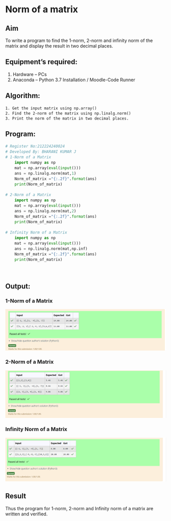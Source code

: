 # Norm of a matrix
## Aim
To write a program to find the 1-norm, 2-norm and infinity norm of the matrix and display the result in two decimal places.
## Equipment’s required:
1.	Hardware – PCs
2.	Anaconda – Python 3.7 Installation / Moodle-Code Runner
## Algorithm:
	1. Get the input matrix using np.array()   
    2. Find the 2-norm of the matrix using np.linalg.norm()
	3. Print the norm of the matrix in two decimal places.
## Program:
```Python
# Register No:212224240024
# Developed By: BHARANI KUMAR J
# 1-Norm of a Matrix
	import numpy as np
	mat = np.array(eval(input()))
	ans = np.linalg.norm(mat,1)
	Norm_of_matrix ="{:.2f}".format(ans)
	print(Norm_of_matrix)   

# 2-Norm of a Matrix
	import numpy as np
	mat = np.array(eval(input()))
	ans = np.linalg.norm(mat,2)
	Norm_of_matrix ="{:.2f}".format(ans)
	print(Norm_of_matrix)

# Infinity Norm of a Matrix
	import numpy as np
	mat = np.array(eval(input()))
	ans = np.linalg.norm(mat,np.inf)
	Norm_of_matrix ="{:.2f}".format(ans)
	print(Norm_of_matrix)




```
## Output:
### 1-Norm of a Matrix
![alt text](<Screenshot 2024-12-08 180603.png>)

### 2-Norm of a Matrix
![alt text](<Screenshot 2024-12-08 180621.png>)


### Infinity Norm of a Matrix
![alt text](<Screenshot 2024-12-08 180632.png>)

## Result
Thus the program for 1-norm, 2-norm and Infinity norm of a matrix are written and verified.
